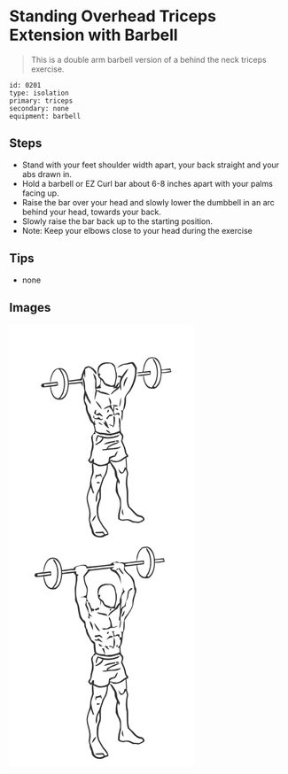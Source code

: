 # Standing Overhead Triceps Extension with Barbell
> This is a double arm barbell version of a behind the neck triceps exercise.

``` 
id: 0201 
type: isolation 
primary: triceps 
secondary: none 
equipment: barbell 
``` 

## Steps

 - Stand with your feet shoulder width apart, your back straight and your abs drawn in.
 - Hold a barbell or EZ Curl bar about 6-8 inches apart with your palms facing up.
 - Raise the bar over your head and slowly lower the dumbbell in an arc behind your head, towards your back.
 - Slowly raise the bar back up to the starting position.
 - Note: Keep your elbows close to your head during the exercise

## Tips

 - none

## Images

<svg width="250pt" height="400" viewBox="0 0 250 300" xmlns="http://www.w3.org/2000/svg">
  <g fill="#FFF">
    <path d="M0 0h250v300H0V0m188.99 45.93c-3.38 2.08-5.17 5.94-6.49 9.53-1.31 3.15-.56 6.89-2.62 9.74-2.62.12-5.44-.1-7.74 1.39 5.76.63 11.45-.77 17.16-1.22l1.89 1.69c-6.15 1.51-12.9.62-18.67 3.41 3.01.21 6.02-.1 9.02-.41-.55 3.89.63 7.73 2.27 11.21 1.36 3 3.83 5.98 7.3 6.36 2.75.03 5.99.88 8.18-1.3 5.6-4.79 6.65-12.74 7-19.69 4.43-.03 8.85-.48 13.2-1.37-.43-1.61-.9-3.21-1.37-4.81-3.93.57-7.86 1.11-11.83 1.42-.85-5.08-2.01-10.51-5.75-14.32-2.89-3.24-7.79-2.66-11.55-1.63m-67.38 10.58c-2.97 3.55-1.98 8.42-1.54 12.63-.01 2.52 1.89 4.32 3.32 6.17-.1 1.91-.17 3.83-.22 5.76-.91 2.37-2.99 3.68-5.07 4.94-.16-5.02.36-10.11-1.21-14.97-1.08-1.4-2.21-2.74-3.41-4.03.78 3.42 1.8 6.78 3.06 10.05-.18 4.37-.93 8.92.42 13.17-1.12 4.48-1.33 9.11-1.74 13.68.78-2.4 1.47-4.83 2.22-7.25.58-1.78.78-3.66 1.05-5.51 2.4.39 3.94 2.76 6.41 2.98 3.93.62 7.78 2.14 11.79 1.99-3.71-2.68-8.28-4.04-12.83-4.31l-1.99-1.6c-2.02.24-4.2-.12-4.66-2.44 2.38-.32 4.77-.61 7.17-.78-1.98-3.74-.02-7.81.1-11.73 1.66 2.17 2.71 4.74 4.48 6.83 3.88 3.01 8.99 3.73 13.78 3.33-1 .53-2 1.04-3.02 1.53 1.96.13 3.93.24 5.9.32-3.01 2.55-6.59 4.76-8.25 8.51 2.42-.81 3.7-3.14 5.76-4.49 2.07-1.71 5.09-2.54 5.98-5.36.17-.01.52-.02.69-.03.34 1.55.83 3.07 1.38 4.56 1.13-3.49-.71-7.04.1-10.57 1.33-7.29 7.18-12.42 10.01-19.05-4.14 2.16-6.1 6.7-8.95 10.18-2.13-.55-4.59-1.63-6.08.68 1.58.35 3.18.69 4.78 1.01-1.16 3.58-2.19 7.25-2.09 11.04.17 1.17-1.23 1.29-1.96 1.71-.3.4-.9 1.22-1.2 1.63 1.07-2.71 2.34-5.34 3.16-8.15-2.75 1.27-3.7 4.33-5.55 6.48.39-6.79 3.87-13.61 1.55-20.4-1.06-4.33-.99-10.02-5.97-11.9-5.7-1.66-13.35-1.78-17.37 3.39m35.49-2.61c-4.17.31-8.08 2.48-10.91 5.5 1.49-.58 2.93-1.28 4.35-2.02 1.43-.68 2.85-1.37 4.27-2.07 3.81.39 7.4-1.13 11.1-1.51 1.62 1.94 3.02 4.08 4.22 6.31 1.03 10.1-2.47 19.95-7.08 28.79-2.2 4.09-5.94 7.43-7.03 12.06-.1 5.58-.8 11.16-2.22 16.56-.59-.21-1.76-.64-2.35-.85 1.09 2.93 1.32 6.03.14 8.99.26 2.04.46 4.09.83 6.12 1.59-4.44.84-9.28 1.78-13.87 3.25-4.97 4.18-11.06 3.71-16.9-.27-4.25 3.75-6.8 5.91-9.94 3.1-4.69 5.49-9.91 6.99-15.33 1.53-5.11 1.07-10.49 1.97-15.71-1.43-2.77-2.37-6.13-5.03-8.02-3.71-.94-7.02 1.64-10.65 1.89m-55.12 6.09c-1.92 3.83-3.96 7.75-4.3 12.12-.5.86-.99 1.73-1.47 2.6-5.22.69-10.47 1.17-15.67 2.09-.86-5.36-2.22-11.17-6.44-14.93-2.12-1.96-5.12-1.89-7.8-1.75-6.82.52-9 8.29-10.65 13.78-.17 1.85-.33 3.71-.49 5.57-3.57.59-7.2.9-10.76 1.56-.56.97-1.09 1.96-1.59 2.97.68.73 1.39 1.43 2.13 2.1 3.43-.23 6.83-.73 10.25-.97.66 5.55 1.86 11.68 6.2 15.6 2.77 2.66 7.02 2.05 10.45 1.53 6.98-4.07 8.09-13.01 8.92-20.31 5.44-.42 10.86-1.02 16.26-1.77.87 1.62 1.79 3.23 2.74 4.81-.19-2.23-.44-4.45-.62-6.68-6.22.57-12.43 1.28-18.61 2.2-.03-.58-.1-1.72-.13-2.3 5.93-.27 11.78-1.94 17.73-1.49 1.2-2.99 2.11-6.07 3.09-9.13.41 1.99.8 3.98 1.27 5.96.71-4.14.21-8.33.41-12.49 1.31-1.02 2.97-1.42 4.46-2.11 5.07 1.34 7.26 6.44 10.59 9.94.03-.9.07-2.68.1-3.58-2.57-3.79-6.12-6.91-10.63-8.12-1.95.58-4.54.59-5.44 2.8m53.18 25.75c1.27-4.83 3.28-9.4 5.19-14.01-4.57 2.92-6.28 8.88-5.19 14.01m-54.56-2.77c-.13 3.77 2.02 7.47.76 11.19-1.45 5.89-.94 12.19 2.26 17.43-.98 6.38 3.18 11.74 5.03 17.52.75 2.72 2.98 4.46 4.79 6.45 1.03 2.45 1.55 5.1 2.14 7.68.61 3.94-3.09 6.44-4.58 9.68-.51 3.12.92 6.08 1.12 9.16.45 5.47-2.13 10.58-2.26 16.01 0 2.81-2.19 4.83-3.4 7.17 1.78 1.31 3.32 5.37 5.83 2.8-1.39 5.66 1.31 11.61-1.08 17.08-1.76 4.78-1.67 9.94-2.4 14.91-1.53 5.01-3.68 9.93-4.15 15.2-.2 6.47 2.77 12.45 3.49 18.79.63 3.73-.25 7.48-.5 11.21.27 2.3 1.09 4.51 1.17 6.84.12 2.89 2.02 5.28 2.54 8.07-.02 8.67 12.06 11.66 18.22 7.2 1.68-.45 3.29-1.11 4.79-2-.45-6.49-6.78-9.95-9.09-15.63-6.91-9.1-5.64-21.8-1.58-31.83 1.19-6.57-.87-13.48 1.55-19.89 1.57-4.01 2.39-8.37 4.79-11.99 2.96-4.6 3.45-10.26 3.55-15.59.74-.64 1.54-1.16 2.42-1.56 1.58.46 1.74 2.42 2.63 3.58 1.58 3.04 4.37 5.71 4.12 9.41-.21 3.38 1.51 6.29 3.04 9.15a59.114 59.114 0 0 0-1.66 15.79c1.35 4.57 4.78 8.31 5.37 13.15 2.1 8.4-3.6 16.27-1.97 24.7 1.5.72 2.96 1.58 4.6 1.96 2.91.49 5.83-.93 8.73-.29 2.39.81 4.58 2.06 6.87 3.11 2.4-.29 4.76.33 7.15.45 2.53-1 5.44-1.69 7.42-3.63 2.15-2.27-.66-4.73-2.47-6.08-2.79-.6-5.77-1.04-7.86-3.2-3.06-2.99-5.79-6.31-9.12-9.03-3.37-7.88-.88-16.75-2.27-25-1.35-6.18-1.27-12.7.2-18.84.86-3.22-1.86-5.99-1.54-9.19.18-4.59-.21-9.17-.8-13.72l2.61-1.12c-.04-.59-.13-1.77-.17-2.36-3.3-2.61-2.54-7.06-4.19-10.52-1.31-2.96-2.25-6.06-3.63-8.99.62-2.01 1.71-4.04 1.32-6.21-.08-2.94-3.68-4.27-3.45-7.32-1.4-5.99.92-12.44-1.79-18.12-1.68 3.65-.55 7.44-.09 11.2-.58.05-1.73.15-2.3.19l2.13.39c.19 2.22.4 4.44.59 6.66-4.78 2.4-10.23 3.86-15.56 3.78-5.51-1.59-11.69-.13-16.6-3.6-.38-2.68-1.06-5.3-1.75-7.91.44-.31 1.34-.93 1.78-1.24-.4-.45-1.2-1.34-1.59-1.78.07-1.32.09-2.63.03-3.94-.34.78-1.02 2.35-1.36 3.14-1.74-1.8-3.12-3.96-3.46-6.49-.57-3.82-3.93-6.43-4.7-10.18-.38-2.05-.56-4.13-.85-6.18-1.17-2.16-2.16-4.4-3.19-6.63.43-2.34.73-4.71.93-7.08 1.77 4.27 4.06 8.33 6.87 12 .01-.84.02-2.5.03-3.34-.83-1.4-1.58-2.83-2.33-4.27-1.63-3.79-3.14-7.63-4.77-11.41-.2-5.91-.2-11.96-3.01-17.37-1.31 3.49.67 6.94.65 10.48m33.99 16.56c.65 3.41 1.75 6.72 2.11 10.19 2.66-3.31.61-7.66-2.11-10.19m16.35-.09c-.71 4.55-1.84 9.07-2.04 13.68 2.25-4.07 2.76-9.11 2.04-13.68m-33.95 4.88c1.63 4.57 5.22 8.1 8.4 11.65-1.04-4.82-4.75-8.6-8.4-11.65m20.88 4.66c-2.56 3.28-7.9 2.73-10.05 6.68 2.54-.88 4.95-2.08 7.51-2.92 2.89 3.17 6.31 6.61 6.04 11.25 1.68-.58 3.39-1.09 5.1-1.62.67.51 2 1.52 2.67 2.02-.02-.89-.07-2.67-.09-3.56-1.19 0-2.37.02-3.56.07-.65.48-1.97 1.44-2.63 1.92-.51-1.34-.99-2.68-1.48-4.02.79-2.41.54-4.98 1.07-7.43 1.65 1.4 3.31.18 4.86-.4-2.65-.96-5.5-1.49-8.28-.69l2.31.37c-.17 2.05-.54 4.08-1.04 6.08-1.26-2.41-2.27-5-2.43-7.75m6.25 5.37c-.04.28-.13.86-.17 1.15.82.41 2.45 1.22 3.26 1.62v-2.07c-1.03-.24-2.06-.47-3.09-.7m-27.96 2.86c-.53 1.32-1.07 2.65-1.55 3.99 2.24 1.66 4.57 3.93 7.51 2.31 1.46.87 2.96 1.7 4.69 1.94-1.2-1.86-2.85-3.34-4.37-4.92-1.66.73-3.36 1.36-5.1 1.85-.34-2.06-.11-4.12.51-6.1-.43.23-1.27.7-1.69.93m18.31-.94c-1.31.38-2.83 3.15-1.24 3.87 1.07-.51 2.73-3.21 1.24-3.87m1.54 6.64c-1.85 1.34-3.04 3.41-4.66 5.01.43.48.87.96 1.3 1.44.98-1.35 1.93-2.72 2.85-4.11 2.04-.17 4.17-.39 5.29-2.36-1.59-.05-3.2-.25-4.78.02m-21.38.75c-.36 1-.72 2.01-1.08 3.01l2.36 2.36c1.57.08 3.14.15 4.71.15 2.04 1.04 5.06 2.03 6.27-.77l-2.83.6c-1.06-.92-2.11-1.85-3.15-2.77-.65.43-1.96 1.28-2.61 1.7l-3.11-.16c-.18-1.38-.37-2.75-.56-4.12m26.3 1.13c.13 4.38.71 8.82-.22 13.15-1.98-.78-3.95-1.59-5.99-2.21 1.28 1.63 3.02 2.59 5.1 2.64.16.57.47 1.71.63 2.28 2.95-4.31 2.89-9.71 2.58-14.71-.53-.29-1.58-.86-2.1-1.15m-12.31 6.28c.36.8 1.08 2.39 1.44 3.19-.73-.2-2.19-.61-2.91-.81 1.99 3.36 4.38 6.86 8.29 8.12-.59-.98-1.2-1.95-1.82-2.91-.58-2.33-1.69-4.46-2.71-6.61-.57-.25-1.71-.74-2.29-.98m-8.28 2.56c1.65 1.97 4.05 2.94 6.44 3.7-1.25-1.25-2.69-2.29-4.07-3.37-.6-.08-1.78-.25-2.37-.33m10.47 9.94c1.43 2.35 3.46 4.25 6.42 4.22-1.6-2.1-3.74-3.84-6.42-4.22z"/>
    <path d="M187.77 48.67c1.57-2.17 4.36-2.12 6.75-2.35-.39 3.69 2.85 6.18 3.72 9.55 3.13 10.1 1.78 22.03-5.4 30.15-7.83-.62-9.95-9.71-10.8-16.08 3.13-.43 6.26-.85 9.38-1.31.07-1.69.02-3.39-.06-5.08-3.3.32-6.58.76-9.84 1.3 1.54-5.56 1.88-11.88 6.25-16.18z"/>
    <path d="M194.48 45.54c6.84 2.97 10.15 10.37 10.47 17.46.51 8.05-.78 17.44-7.6 22.72-.63-.53-1.26-1.05-1.88-1.58 1.32-.96 2.44-2.18 2.92-3.76 3.59-8.85 3.91-19.12.17-27.97-1.19-2.39-2.91-4.47-4.08-6.87zM124.47 56.62c3.53-3.13 8.5-3.15 12.95-3.02 2.13 1.83 4.7 3.64 5.19 6.62.67 4.22 2.11 8.44 1.46 12.76-.43 3.22-1.06 6.43-2.12 9.51-1.01.42-2.01.85-3.01 1.29-2.69-.9-5.42-1.71-7.99-2.91-2.14-1.19-2.71-3.8-4.07-5.66-1.54-1.33-3.23-2.46-4.75-3.81.09-1.36 1.69-2.98.95-4.26-.54.05-1.62.14-2.16.18-.07-3.79.35-8.16 3.55-10.7zM63.47 62.31c1.17-1.25 3.06-1.14 4.37-.18 2.26 3.75 4.89 7.49 5.51 11.94 1.53 9.3.32 19.84-6.56 26.87-7.76-.86-9.31-9.69-10.7-15.88 3.13-.49 6.35-.6 9.41-1.46 1.1-1.64.05-3.56-.21-5.28-3.23.36-6.46.82-9.68 1.25.43-1.86.84-3.73 1.22-5.61 1.37-4.27 2.71-8.98 6.64-11.65z"/>
    <path d="M69.69 62.02l-.27-1.01c5.93 2.43 8.77 8.85 9.49 14.84.96 5.77.21 11.73-1.71 17.23-1.55 3.52-3.97 7.39-8.11 8.05.4-.74 1.18-2.22 1.58-2.95 2.23-2.38 3.11-5.59 3.73-8.7 2.26-9.3.9-19.59-4.71-27.46zM206.59 62.86c3.4.01 6.75-.73 10.14-.69.51.41 1.54 1.24 2.06 1.65-4.07 1.22-8.3 1.56-12.51 1.88.08-.71.24-2.13.31-2.84zM47.09 81.82c3.98-.27 7.98-.39 11.92-1.08 2.27-.26 4.98-1.12 6.71.95-6 1.47-12.2 1.66-18.25 2.85-.09-.68-.29-2.04-.38-2.72zM131.26 136.2c.58.53.58.53 0 0zM138.92 150.81c3.43-.93 6.91-1.73 10.26-2.94 1.09 1.38 2.46 2.58 3.23 4.19.5 2.38-.59 4.72-1.08 7.02 1.97 4.53 4.34 9.01 4.95 13.98.23 2.11 1.36 3.91 2.62 5.56-4.02 1.6-6.81 5.23-10.95 6.59-3.94 1.77-8.1-.4-12.05-1.01 1.29-3.27 4.85-3.52 7.68-4.61 1.88-2.19 2.69-5.08 3.35-7.83-1.89 1.88-3.28 4.16-4.46 6.54-2.4.51-4.83 1.02-7.02 2.16-1.46 2.49.24 6.59-2.89 8.21-4.01 2.15-9.15 3.3-13.45 1.25-1.51-.62-3-1.31-4.49-1.97 0-1.9-.02-3.79-.1-5.68-2.09.82-2.75 3.02-3.79 4.8-.57-.8-1.14-1.59-1.71-2.38 1.64-2.64 2.69-5.6 2.97-8.7.32-3.74 2.63-7.08 2.16-10.92.69-5.37-3.05-10.64-.05-15.74l2.45-.04c-.12-.73-.35-2.18-.47-2.91 2.75 1.59 5.54 3.48 8.85 3.43 4.69.04 9.3 2.24 13.99 1m-6.93 2.64c-4.3-.12-8.33-1.77-12.45-2.79-1.42 3.01-3.22 6.27-1.73 9.61.72-2.72 1.52-5.41 2.61-8 1.94.68 3.87 1.38 5.75 2.19-1.96 4.13-5.87 6.51-9.8 8.47.18.32.55.96.73 1.28 4.27-2.03 9.19-4.23 10.36-9.33 6.51 1.06 13.28.39 19.39-2.11 1.24-.75 2.08-1.99 3.08-2.99-5.66 2.35-11.76 3.96-17.94 3.67m-4.39 9.96c5.09-.77 9.95-2.7 15.09-3.18l1.12-2c-5.51 1.09-11.81 1.32-16.21 5.18m16.59-4.21c1.24.64 3.65.79 4.37-.61-.97-.91-4.57-1.32-4.37.61m-9.69 6.44c-1.48.84-2.11 2.5-2.99 3.87-1.84.15-3.68.32-5.52.47l-.06 1.18c4.75.42 9.36-1.1 14.1-1.1 4.06-.26 8.73-.39 11.43-3.94-5.9 1.63-12.18 2.85-18.22 2.65 4.24-4.78 11.62-5.01 16.51-8.99-5.42.82-10.62 2.96-15.25 5.86z"/>
    <path d="M142.08 187.6c5.71.59 11.07-2.4 15.32-5.94.39 4.4.6 8.81.65 13.23-.43-.11-1.29-.33-1.73-.45-.86 2.44-1.27 5.38-3.49 7-2.66-.73-3.74-3.51-5.05-5.63.68 2.5.87 6.36 3.98 7.02 3.18-.18 4.35-3.59 5.93-5.78.71 2.24 1.99 4.51 1.43 6.94-1.49 6.61-2.05 13.6-.45 20.26.88 7.95-.76 16.2 2.1 23.89 1.93 2.43 4.37 4.37 6.34 6.76 2.44 2.85 5.09 5.97 8.98 6.69 1.84.45 5.44 1.04 4.74 3.67-1.52 1.02-3.05 2.09-4.8 2.68-2.64.05-5.28-.32-7.9-.63-3.18-1.33-6.32-3.2-9.92-2.53-2.86-.18-7.06 1.49-8.78-1.61.1-4.37.16-8.91 1.84-13.02-.04-4.1.27-8.22-.2-12.31-.46-3.52-3.24-6.21-3.71-9.72-.64-4.82-1.97-9.81-.1-14.54l1.33 3.79c3.04-4.66-2.61-8.57-2.51-13.31.04-6.98-5.28-12.17-9.08-17.48l-.62-1.08c1.96.52 3.75 1.54 5.7 2.1m12.7 71.95c-.4-2.97-.88-5.92-1.4-8.87-1.57 3.06-1.09 6.45 1.4 8.87zM113.68 189.58c2.72 1.12 5.25 2.77 8.15 3.37 3.56.3 7.03-.76 10.47-1.49-.52 6.33-2.27 12.58-6.05 17.77-1.32 4.8-3.05 9.5-4.7 14.19-3.25 5.49-5.43 11.88-4.21 18.32 2.1-2.43 1.46-5.78 1.89-8.71.44-2.36 1.52-4.53 2.54-6.68.43 4.46 1.09 9.2-.95 13.39-2.99 6.31-2.94 13.62-1.73 20.36.85 5.55 4.67 9.89 7.14 14.75 2.45 3.02 5.04 5.95 6.93 9.39l-3.69.9c-.82-1.23-1.51-2.55-2.53-3.62-3.34.16-6.67.54-10.02.48-.15.38-.45 1.13-.6 1.5 3.31.34 6.61.22 9.91-.03l1.96 1.76c-3.89 3.32-10.68 2.76-13.28-1.82-1.4-6.01-4.05-11.62-5.85-17.51.75-3.25 1.35-6.57.97-9.92-.38-6.84-3.71-13.16-3.94-20.01.43-5.05 2.14-9.93 4.23-14.52.99 2.52 1.91 5.07 2.77 7.64.48.14 1.44.44 1.92.59-1.85-5.43-3.86-10.96-3.97-16.75.14-5.17 4.08-9.55 3.24-14.81-.18-2.85-.44-5.69-.6-8.54m3.2 15.4c-.15 1.82-.29 3.65-.1 5.47.33-.88.98-2.64 1.31-3.52 1.78-.43 3.56-.9 5.32-1.41.74 1.08 1.53 2.13 2.36 3.15-.5-1.87-1.12-3.71-1.75-5.53-2.26 1.02-4.67 1.62-7.14 1.84m1.91 11.06c.82-.01 2.47-.03 3.29-.03l.59-1.5-3.93-.63c.02.72.03 1.44.05 2.16m-5.29 47.73c-.74 1.31-1.41 2.65-1.94 4.06 3.5-1.6 4.63-5.4 6.19-8.58-2.11.77-3.35 2.57-4.25 4.52z"/>
  </g>
  <g fill="#333">
    <path d="M188.99 45.93c3.76-1.03 8.66-1.61 11.55 1.63 3.74 3.81 4.9 9.24 5.75 14.32 3.97-.31 7.9-.85 11.83-1.42.47 1.6.94 3.2 1.37 4.81-4.35.89-8.77 1.34-13.2 1.37-.35 6.95-1.4 14.9-7 19.69-2.19 2.18-5.43 1.33-8.18 1.3-3.47-.38-5.94-3.36-7.3-6.36-1.64-3.48-2.82-7.32-2.27-11.21-3 .31-6.01.62-9.02.41 5.77-2.79 12.52-1.9 18.67-3.41l-1.89-1.69c-5.71.45-11.4 1.85-17.16 1.22 2.3-1.49 5.12-1.27 7.74-1.39 2.06-2.85 1.31-6.59 2.62-9.74 1.32-3.59 3.11-7.45 6.49-9.53m-1.22 2.74c-4.37 4.3-4.71 10.62-6.25 16.18 3.26-.54 6.54-.98 9.84-1.3.08 1.69.13 3.39.06 5.08-3.12.46-6.25.88-9.38 1.31.85 6.37 2.97 15.46 10.8 16.08 7.18-8.12 8.53-20.05 5.4-30.15-.87-3.37-4.11-5.86-3.72-9.55-2.39.23-5.18.18-6.75 2.35m6.71-3.13c1.17 2.4 2.89 4.48 4.08 6.87 3.74 8.85 3.42 19.12-.17 27.97-.48 1.58-1.6 2.8-2.92 3.76.62.53 1.25 1.05 1.88 1.58 6.82-5.28 8.11-14.67 7.6-22.72-.32-7.09-3.63-14.49-10.47-17.46m12.11 17.32c-.07.71-.23 2.13-.31 2.84 4.21-.32 8.44-.66 12.51-1.88-.52-.41-1.55-1.24-2.06-1.65-3.39-.04-6.74.7-10.14.69zM121.61 56.51c4.02-5.17 11.67-5.05 17.37-3.39 4.98 1.88 4.91 7.57 5.97 11.9 2.32 6.79-1.16 13.61-1.55 20.4 1.85-2.15 2.8-5.21 5.55-6.48-.82 2.81-2.09 5.44-3.16 8.15.3-.41.9-1.23 1.2-1.63.73-.42 2.13-.54 1.96-1.71-.1-3.79.93-7.46 2.09-11.04-1.6-.32-3.2-.66-4.78-1.01 1.49-2.31 3.95-1.23 6.08-.68 2.85-3.48 4.81-8.02 8.95-10.18-2.83 6.63-8.68 11.76-10.01 19.05-.81 3.53 1.03 7.08-.1 10.57-.55-1.49-1.04-3.01-1.38-4.56-.17.01-.52.02-.69.03-.89 2.82-3.91 3.65-5.98 5.36-2.06 1.35-3.34 3.68-5.76 4.49 1.66-3.75 5.24-5.96 8.25-8.51a230.6 230.6 0 0 1-5.9-.32c1.02-.49 2.02-1 3.02-1.53-4.79.4-9.9-.32-13.78-3.33-1.77-2.09-2.82-4.66-4.48-6.83-.12 3.92-2.08 7.99-.1 11.73-2.4.17-4.79.46-7.17.78.46 2.32 2.64 2.68 4.66 2.44l1.99 1.6c4.55.27 9.12 1.63 12.83 4.31-4.01.15-7.86-1.37-11.79-1.99-2.47-.22-4.01-2.59-6.41-2.98-.27 1.85-.47 3.73-1.05 5.51-.75 2.42-1.44 4.85-2.22 7.25.41-4.57.62-9.2 1.74-13.68-1.35-4.25-.6-8.8-.42-13.17a73.25 73.25 0 0 1-3.06-10.05c1.2 1.29 2.33 2.63 3.41 4.03 1.57 4.86 1.05 9.95 1.21 14.97 2.08-1.26 4.16-2.57 5.07-4.94.05-1.93.12-3.85.22-5.76-1.43-1.85-3.33-3.65-3.32-6.17-.44-4.21-1.43-9.08 1.54-12.63m2.86.11c-3.2 2.54-3.62 6.91-3.55 10.7.54-.04 1.62-.13 2.16-.18.74 1.28-.86 2.9-.95 4.26 1.52 1.35 3.21 2.48 4.75 3.81 1.36 1.86 1.93 4.47 4.07 5.66 2.57 1.2 5.3 2.01 7.99 2.91 1-.44 2-.87 3.01-1.29 1.06-3.08 1.69-6.29 2.12-9.51.65-4.32-.79-8.54-1.46-12.76-.49-2.98-3.06-4.79-5.19-6.62-4.45-.13-9.42-.11-12.95 3.02z"/>
    <path d="M157.1 53.9c3.63-.25 6.94-2.83 10.65-1.89 2.66 1.89 3.6 5.25 5.03 8.02-.9 5.22-.44 10.6-1.97 15.71a54.134 54.134 0 0 1-6.99 15.33c-2.16 3.14-6.18 5.69-5.91 9.94.47 5.84-.46 11.93-3.71 16.9-.94 4.59-.19 9.43-1.78 13.87-.37-2.03-.57-4.08-.83-6.12 1.18-2.96.95-6.06-.14-8.99.59.21 1.76.64 2.35.85 1.42-5.4 2.12-10.98 2.22-16.56 1.09-4.63 4.83-7.97 7.03-12.06 4.61-8.84 8.11-18.69 7.08-28.79-1.2-2.23-2.6-4.37-4.22-6.31-3.7.38-7.29 1.9-11.1 1.51-1.42.7-2.84 1.39-4.27 2.07-1.42.74-2.86 1.44-4.35 2.02 2.83-3.02 6.74-5.19 10.91-5.5zM101.98 59.99c.9-2.21 3.49-2.22 5.44-2.8 4.51 1.21 8.06 4.33 10.63 8.12-.03.9-.07 2.68-.1 3.58-3.33-3.5-5.52-8.6-10.59-9.94-1.49.69-3.15 1.09-4.46 2.11-.2 4.16.3 8.35-.41 12.49-.47-1.98-.86-3.97-1.27-5.96-.98 3.06-1.89 6.14-3.09 9.13-5.95-.45-11.8 1.22-17.73 1.49.03.58.1 1.72.13 2.3 6.18-.92 12.39-1.63 18.61-2.2.18 2.23.43 4.45.62 6.68-.95-1.58-1.87-3.19-2.74-4.81-5.4.75-10.82 1.35-16.26 1.77-.83 7.3-1.94 16.24-8.92 20.31-3.43.52-7.68 1.13-10.45-1.53-4.34-3.92-5.54-10.05-6.2-15.6-3.42.24-6.82.74-10.25.97-.74-.67-1.45-1.37-2.13-2.1.5-1.01 1.03-2 1.59-2.97 3.56-.66 7.19-.97 10.76-1.56.16-1.86.32-3.72.49-5.57 1.65-5.49 3.83-13.26 10.65-13.78 2.68-.14 5.68-.21 7.8 1.75 4.22 3.76 5.58 9.57 6.44 14.93 5.2-.92 10.45-1.4 15.67-2.09.48-.87.97-1.74 1.47-2.6.34-4.37 2.38-8.29 4.3-12.12m-38.51 2.32c-3.93 2.67-5.27 7.38-6.64 11.65-.38 1.88-.79 3.75-1.22 5.61 3.22-.43 6.45-.89 9.68-1.25.26 1.72 1.31 3.64.21 5.28-3.06.86-6.28.97-9.41 1.46 1.39 6.19 2.94 15.02 10.7 15.88 6.88-7.03 8.09-17.57 6.56-26.87-.62-4.45-3.25-8.19-5.51-11.94-1.31-.96-3.2-1.07-4.37.18m6.22-.29c5.61 7.87 6.97 18.16 4.71 27.46-.62 3.11-1.5 6.32-3.73 8.7-.4.73-1.18 2.21-1.58 2.95 4.14-.66 6.56-4.53 8.11-8.05 1.92-5.5 2.67-11.46 1.71-17.23-.72-5.99-3.56-12.41-9.49-14.84l.27 1.01m-22.6 19.8c.09.68.29 2.04.38 2.72 6.05-1.19 12.25-1.38 18.25-2.85-1.73-2.07-4.44-1.21-6.71-.95-3.94.69-7.94.81-11.92 1.08z"/>
    <path d="M155.16 85.74c-1.09-5.13.62-11.09 5.19-14.01-1.91 4.61-3.92 9.18-5.19 14.01zM100.6 82.97c.02-3.54-1.96-6.99-.65-10.48 2.81 5.41 2.81 11.46 3.01 17.37 1.63 3.78 3.14 7.62 4.77 11.41.75 1.44 1.5 2.87 2.33 4.27-.01.84-.02 2.5-.03 3.34-2.81-3.67-5.1-7.73-6.87-12-.2 2.37-.5 4.74-.93 7.08 1.03 2.23 2.02 4.47 3.19 6.63.29 2.05.47 4.13.85 6.18.77 3.75 4.13 6.36 4.7 10.18.34 2.53 1.72 4.69 3.46 6.49.34-.79 1.02-2.36 1.36-3.14.06 1.31.04 2.62-.03 3.94.39.44 1.19 1.33 1.59 1.78-.44.31-1.34.93-1.78 1.24.69 2.61 1.37 5.23 1.75 7.91 4.91 3.47 11.09 2.01 16.6 3.6 5.33.08 10.78-1.38 15.56-3.78-.19-2.22-.4-4.44-.59-6.66l-2.13-.39c.57-.04 1.72-.14 2.3-.19-.46-3.76-1.59-7.55.09-11.2 2.71 5.68.39 12.13 1.79 18.12-.23 3.05 3.37 4.38 3.45 7.32.39 2.17-.7 4.2-1.32 6.21 1.38 2.93 2.32 6.03 3.63 8.99 1.65 3.46.89 7.91 4.19 10.52.04.59.13 1.77.17 2.36l-2.61 1.12c.59 4.55.98 9.13.8 13.72-.32 3.2 2.4 5.97 1.54 9.19a42.485 42.485 0 0 0-.2 18.84c1.39 8.25-1.1 17.12 2.27 25 3.33 2.72 6.06 6.04 9.12 9.03 2.09 2.16 5.07 2.6 7.86 3.2 1.81 1.35 4.62 3.81 2.47 6.08-1.98 1.94-4.89 2.63-7.42 3.63-2.39-.12-4.75-.74-7.15-.45-2.29-1.05-4.48-2.3-6.87-3.11-2.9-.64-5.82.78-8.73.29-1.64-.38-3.1-1.24-4.6-1.96-1.63-8.43 4.07-16.3 1.97-24.7-.59-4.84-4.02-8.58-5.37-13.15-.16-5.31.4-10.63 1.66-15.79-1.53-2.86-3.25-5.77-3.04-9.15.25-3.7-2.54-6.37-4.12-9.41-.89-1.16-1.05-3.12-2.63-3.58-.88.4-1.68.92-2.42 1.56-.1 5.33-.59 10.99-3.55 15.59-2.4 3.62-3.22 7.98-4.79 11.99-2.42 6.41-.36 13.32-1.55 19.89-4.06 10.03-5.33 22.73 1.58 31.83 2.31 5.68 8.64 9.14 9.09 15.63-1.5.89-3.11 1.55-4.79 2-6.16 4.46-18.24 1.47-18.22-7.2-.52-2.79-2.42-5.18-2.54-8.07-.08-2.33-.9-4.54-1.17-6.84.25-3.73 1.13-7.48.5-11.21-.72-6.34-3.69-12.32-3.49-18.79.47-5.27 2.62-10.19 4.15-15.2.73-4.97.64-10.13 2.4-14.91 2.39-5.47-.31-11.42 1.08-17.08-2.51 2.57-4.05-1.49-5.83-2.8 1.21-2.34 3.4-4.36 3.4-7.17.13-5.43 2.71-10.54 2.26-16.01-.2-3.08-1.63-6.04-1.12-9.16 1.49-3.24 5.19-5.74 4.58-9.68-.59-2.58-1.11-5.23-2.14-7.68-1.81-1.99-4.04-3.73-4.79-6.45-1.85-5.78-6.01-11.14-5.03-17.52-3.2-5.24-3.71-11.54-2.26-17.43 1.26-3.72-.89-7.42-.76-11.19m38.32 67.84c-4.69 1.24-9.3-.96-13.99-1-3.31.05-6.1-1.84-8.85-3.43.12.73.35 2.18.47 2.91l-2.45.04c-3 5.1.74 10.37.05 15.74.47 3.84-1.84 7.18-2.16 10.92-.28 3.1-1.33 6.06-2.97 8.7.57.79 1.14 1.58 1.71 2.38 1.04-1.78 1.7-3.98 3.79-4.8.08 1.89.1 3.78.1 5.68 1.49.66 2.98 1.35 4.49 1.97 4.3 2.05 9.44.9 13.45-1.25 3.13-1.62 1.43-5.72 2.89-8.21 2.19-1.14 4.62-1.65 7.02-2.16 1.18-2.38 2.57-4.66 4.46-6.54-.66 2.75-1.47 5.64-3.35 7.83-2.83 1.09-6.39 1.34-7.68 4.61 3.95.61 8.11 2.78 12.05 1.01 4.14-1.36 6.93-4.99 10.95-6.59-1.26-1.65-2.39-3.45-2.62-5.56-.61-4.97-2.98-9.45-4.95-13.98.49-2.3 1.58-4.64 1.08-7.02-.77-1.61-2.14-2.81-3.23-4.19-3.35 1.21-6.83 2.01-10.26 2.94m3.16 36.79c-1.95-.56-3.74-1.58-5.7-2.1l.62 1.08c3.8 5.31 9.12 10.5 9.08 17.48-.1 4.74 5.55 8.65 2.51 13.31l-1.33-3.79c-1.87 4.73-.54 9.72.1 14.54.47 3.51 3.25 6.2 3.71 9.72.47 4.09.16 8.21.2 12.31-1.68 4.11-1.74 8.65-1.84 13.02 1.72 3.1 5.92 1.43 8.78 1.61 3.6-.67 6.74 1.2 9.92 2.53 2.62.31 5.26.68 7.9.63 1.75-.59 3.28-1.66 4.8-2.68.7-2.63-2.9-3.22-4.74-3.67-3.89-.72-6.54-3.84-8.98-6.69-1.97-2.39-4.41-4.33-6.34-6.76-2.86-7.69-1.22-15.94-2.1-23.89-1.6-6.66-1.04-13.65.45-20.26.56-2.43-.72-4.7-1.43-6.94-1.58 2.19-2.75 5.6-5.93 5.78-3.11-.66-3.3-4.52-3.98-7.02 1.31 2.12 2.39 4.9 5.05 5.63 2.22-1.62 2.63-4.56 3.49-7 .44.12 1.3.34 1.73.45-.05-4.42-.26-8.83-.65-13.23-4.25 3.54-9.61 6.53-15.32 5.94m-28.4 1.98c.16 2.85.42 5.69.6 8.54.84 5.26-3.1 9.64-3.24 14.81.11 5.79 2.12 11.32 3.97 16.75-.48-.15-1.44-.45-1.92-.59-.86-2.57-1.78-5.12-2.77-7.64-2.09 4.59-3.8 9.47-4.23 14.52.23 6.85 3.56 13.17 3.94 20.01.38 3.35-.22 6.67-.97 9.92 1.8 5.89 4.45 11.5 5.85 17.51 2.6 4.58 9.39 5.14 13.28 1.82l-1.96-1.76c-3.3.25-6.6.37-9.91.03.15-.37.45-1.12.6-1.5 3.35.06 6.68-.32 10.02-.48 1.02 1.07 1.71 2.39 2.53 3.62l3.69-.9c-1.89-3.44-4.48-6.37-6.93-9.39-2.47-4.86-6.29-9.2-7.14-14.75-1.21-6.74-1.26-14.05 1.73-20.36 2.04-4.19 1.38-8.93.95-13.39-1.02 2.15-2.1 4.32-2.54 6.68-.43 2.93.21 6.28-1.89 8.71-1.22-6.44.96-12.83 4.21-18.32 1.65-4.69 3.38-9.39 4.7-14.19 3.78-5.19 5.53-11.44 6.05-17.77-3.44.73-6.91 1.79-10.47 1.49-2.9-.6-5.43-2.25-8.15-3.37zM134.59 99.53c2.72 2.53 4.77 6.88 2.11 10.19-.36-3.47-1.46-6.78-2.11-10.19zM150.94 99.44c.72 4.57.21 9.61-2.04 13.68.2-4.61 1.33-9.13 2.04-13.68z"/>
    <path d="M116.99 104.32c3.65 3.05 7.36 6.83 8.4 11.65-3.18-3.55-6.77-7.08-8.4-11.65zM137.87 108.98c.16 2.75 1.17 5.34 2.43 7.75.5-2 .87-4.03 1.04-6.08l-2.31-.37c2.78-.8 5.63-.27 8.28.69-1.55.58-3.21 1.8-4.86.4-.53 2.45-.28 5.02-1.07 7.43.49 1.34.97 2.68 1.48 4.02.66-.48 1.98-1.44 2.63-1.92 1.19-.05 2.37-.07 3.56-.07.02.89.07 2.67.09 3.56-.67-.5-2-1.51-2.67-2.02-1.71.53-3.42 1.04-5.1 1.62.27-4.64-3.15-8.08-6.04-11.25-2.56.84-4.97 2.04-7.51 2.92 2.15-3.95 7.49-3.4 10.05-6.68z"/>
    <path d="M144.12 114.35c1.03.23 2.06.46 3.09.7v2.07c-.81-.4-2.44-1.21-3.26-1.62.04-.29.13-.87.17-1.15zM116.16 117.21c.42-.23 1.26-.7 1.69-.93-.62 1.98-.85 4.04-.51 6.1 1.74-.49 3.44-1.12 5.1-1.85 1.52 1.58 3.17 3.06 4.37 4.92-1.73-.24-3.23-1.07-4.69-1.94-2.94 1.62-5.27-.65-7.51-2.31.48-1.34 1.02-2.67 1.55-3.99zM134.47 116.27c1.49.66-.17 3.36-1.24 3.87-1.59-.72-.07-3.49 1.24-3.87zM136.01 122.91c1.58-.27 3.19-.07 4.78-.02-1.12 1.97-3.25 2.19-5.29 2.36-.92 1.39-1.87 2.76-2.85 4.11-.43-.48-.87-.96-1.3-1.44 1.62-1.6 2.81-3.67 4.66-5.01zM114.63 123.66c.19 1.37.38 2.74.56 4.12l3.11.16c.65-.42 1.96-1.27 2.61-1.7 1.04.92 2.09 1.85 3.15 2.77l2.83-.6c-1.21 2.8-4.23 1.81-6.27.77-1.57 0-3.14-.07-4.71-.15l-2.36-2.36c.36-1 .72-2.01 1.08-3.01zM140.93 124.79c.52.29 1.57.86 2.1 1.15.31 5 .37 10.4-2.58 14.71-.16-.57-.47-1.71-.63-2.28-2.08-.05-3.82-1.01-5.1-2.64 2.04.62 4.01 1.43 5.99 2.21.93-4.33.35-8.77.22-13.15zM128.62 131.07c.58.24 1.72.73 2.29.98 1.02 2.15 2.13 4.28 2.71 6.61.62.96 1.23 1.93 1.82 2.91-3.91-1.26-6.3-4.76-8.29-8.12.72.2 2.18.61 2.91.81-.36-.8-1.08-2.39-1.44-3.19m2.64 5.13c.58.53.58.53 0 0zM120.34 133.63c.59.08 1.77.25 2.37.33 1.38 1.08 2.82 2.12 4.07 3.37-2.39-.76-4.79-1.73-6.44-3.7zM130.81 143.57c2.68.38 4.82 2.12 6.42 4.22-2.96.03-4.99-1.87-6.42-4.22zM131.99 153.45c6.18.29 12.28-1.32 17.94-3.67-1 1-1.84 2.24-3.08 2.99-6.11 2.5-12.88 3.17-19.39 2.11-1.17 5.1-6.09 7.3-10.36 9.33-.18-.32-.55-.96-.73-1.28 3.93-1.96 7.84-4.34 9.8-8.47-1.88-.81-3.81-1.51-5.75-2.19-1.09 2.59-1.89 5.28-2.61 8-1.49-3.34.31-6.6 1.73-9.61 4.12 1.02 8.15 2.67 12.45 2.79zM127.6 163.41c4.4-3.86 10.7-4.09 16.21-5.18l-1.12 2c-5.14.48-10 2.41-15.09 3.18zM144.19 159.2c-.2-1.93 3.4-1.52 4.37-.61-.72 1.4-3.13 1.25-4.37.61zM134.5 165.64c4.63-2.9 9.83-5.04 15.25-5.86-4.89 3.98-12.27 4.21-16.51 8.99 6.04.2 12.32-1.02 18.22-2.65-2.7 3.55-7.37 3.68-11.43 3.94-4.74 0-9.35 1.52-14.1 1.1l.06-1.18c1.84-.15 3.68-.32 5.52-.47.88-1.37 1.51-3.03 2.99-3.87zM116.88 204.98c2.47-.22 4.88-.82 7.14-1.84.63 1.82 1.25 3.66 1.75 5.53-.83-1.02-1.62-2.07-2.36-3.15-1.76.51-3.54.98-5.32 1.41-.33.88-.98 2.64-1.31 3.52-.19-1.82-.05-3.65.1-5.47zM118.79 216.04c-.02-.72-.03-1.44-.05-2.16l3.93.63-.59 1.5c-.82 0-2.47.02-3.29.03zM154.78 259.55c-2.49-2.42-2.97-5.81-1.4-8.87.52 2.95 1 5.9 1.4 8.87zM113.5 263.77c.9-1.95 2.14-3.75 4.25-4.52-1.56 3.18-2.69 6.98-6.19 8.58.53-1.41 1.2-2.75 1.94-4.06z"/>
  </g>
</svg>

<svg width="250pt" height="400" viewBox="0 0 250 300" xmlns="http://www.w3.org/2000/svg">
  <g fill="#FFF">
    <path d="M0 0h250v300H0V0m179.36 3.26c-5.16 4.42-7.46 11.64-7.04 18.3-5.34.92-10.73 1.4-16.1 2.07-2.35-.93-4.82-.73-7.24-.25-1.43-.55-2.87-1.06-4.3-1.59l.3.64c-2.79.54-6.54.27-7.9 3.34a370.54 370.54 0 0 1-31.37 3.14c-.63-.83-1.32-1.61-2.05-2.34-5.48-.35-10.9.95-15.83 3.3-.11.46-.33 1.38-.43 1.84-5.29.63-10.61 1.11-15.85 2.08-.72-4.93-2-10.06-5.35-13.9-3.12-3.64-8.93-4.01-12.85-1.56-5.23 4.4-6.79 11.61-7.28 18.12-3.3.52-6.61.93-9.92 1.36-1.54.05-1.5 2.1-2.27 3.06.58.85 1.24 1.61 1.98 2.3 3.47-.26 6.91-.79 10.38-1.02.44 5.38 1.77 11.11 5.59 15.13 2.84 3.05 7.56 2.8 11.24 1.89 6.78-4.19 7.9-12.94 8.72-20.18 5.15-.45 10.31-.9 15.42-1.75.79 1.11 1.61 2.2 2.51 3.23.75 4.8.3 9.69-.62 14.44-1.27 5.96.4 12.03-.07 18.04-.36 3.4 2.88 5.79 3.14 9.08.68 5.36 1.62 10.71 2.94 15.95 1.7 3.17 4.52 5.57 6.64 8.46-.26 2.27-.21 4.64 1.46 6.42.39 3.7 1.16 7.51 3.41 10.57 2.59 3.36 3.71 7.87 7.59 10.13-.12 3.86.17 7.76 1.01 11.53.35.36 1.07 1.06 1.42 1.41-.31-.08-.94-.24-1.26-.32-1.37 2.34-3.29 4.38-4.4 6.87-.47 3.04.91 5.93 1.09 8.93.51 5.82-2.32 11.22-2.3 17.01.09 2.61-3.55 4.1-2.75 6.69 1.34 1.55 2.88 4.63 5.2 2.58-.7 4.21-.08 8.45.05 12.67-.42 3.11-1.95 5.96-2.33 9.09-.64 3.52-.57 7.13-1.3 10.63-1.55 4.56-3.31 9.12-3.94 13.92-.51 6.69 2.69 12.89 3.42 19.44.52 3.75.05 7.58-.71 11.28.67 2.22 1.39 4.46 1.42 6.81.01 2.92 2.06 5.28 2.53 8.11-.06 8.61 12.22 11.75 18.21 7.06 1.78-.2 3.38-.94 4.78-2.03-.23-3.82-2.67-6.88-5.17-9.56-2.32-2.5-3.55-5.75-5.42-8.56-4.11-5.84-3.47-13.43-2.73-20.15.19-3.52 2.15-6.57 2.91-9.94.6-6.6-.94-13.44 1.55-19.79 1.62-3.69 2.2-7.82 4.55-11.17 2.94-4.48 3.35-10.01 3.64-15.21l2.56-2.89c1.4 3.05 3.1 5.95 5 8.72 2 2.6 1.23 6.07 1.97 9.06.71 1.83 1.7 3.53 2.57 5.29-1.26 5.16-1.86 10.47-1.67 15.78 1.35 4.54 4.78 8.26 5.37 13.07 2.16 8.37-3.54 16.21-2.02 24.63 2.84 2.01 6.3 2.79 9.69 1.83 3.93-1.02 7.28 1.77 10.72 3.16 2.4-.52 4.74.38 7.13.38 2.48-1.02 5.35-1.69 7.31-3.58 2.12-2.3-.61-4.84-2.49-6.17-3.81-.41-7.38-2.06-9.79-5.11-2.14-2.86-5.06-4.98-7.48-7.54-3.1-8.88-.17-18.46-2.49-27.47-.6-5.3-.59-10.8.78-15.99.85-3.11-1.8-5.75-1.58-8.83.17-4.61-.09-9.24-.84-13.79.87-.48 1.76-.96 2.64-1.43-.04-.59-.11-1.78-.14-2.37-1.07-1.22-2.51-2.38-2.6-4.13-.72-5.4-3.29-10.3-5.25-15.32 1.19-2.85 2.47-6.66-.05-9.2-3.15-3.11-2.09-7.97-2.62-11.97 4.11-5.75 2.3-13.07 4.16-19.47 2.29-4.87 1.62-10.41 1.62-15.62 2.91-5.51 6.92-10.38 9.71-15.97 2.97-5.15 2.08-11.42 4.24-16.86.85-3.74 3.25-7.9 1.1-11.62-2-3.64-.83-8.16-3.03-11.74-1.92-4.17-5.94-6.63-9.04-9.79-1.33-2.05-3.91-4.33-2.49-6.96 5.26-.91 10.61-1.29 15.92-1.93-.72 3.91.59 7.78 2.21 11.29 1.34 2.94 3.75 5.84 7.13 6.33 2.8.05 6.1.92 8.34-1.28 5.61-4.78 6.76-12.75 7.02-19.71 4.44-.03 8.88-.45 13.23-1.4-.43-1.61-.9-3.21-1.37-4.8-3.96.54-7.92 1.1-11.9 1.38-.79-5.51-2.22-11.55-6.75-15.23-3.17-2.62-7.67-1.78-11.14-.35z"/>
    <path d="M178.78 5.71c1.61-2.27 4.5-2.15 6.96-2.3-1.03 3.41 2.41 5.66 3.21 8.71 2.4 6.98 2.53 14.87.1 21.86-.79 3.34-3.36 5.8-4.59 8.94-8.18.1-10.62-9.47-11.36-15.98 3.06-.42 6.12-.81 9.19-1.16.29-1.73.23-3.48.02-5.21-3.29.2-6.55.68-9.79 1.23 1.61-5.52 1.89-11.82 6.26-16.09z"/>
    <path d="M185.7 2.7c6.83 3.04 10.06 10.61 10.18 17.72.53 7.93-.86 17.08-7.52 22.28-.64-.52-1.28-1.05-1.92-1.57 1.25-.74 2.14-1.76 2.69-3.06 3.78-8.77 4.2-19 .79-27.95-1.1-2.65-3.11-4.78-4.22-7.42zM47.9 31c1.47-5.77 4.61-13.66 11.93-12.72-.03.69-.1 2.06-.13 2.75 5.76 6.87 5.93 16.53 4.38 24.92-.67 4.59-3.4 8.51-6.33 11.98-7.69-.87-9.12-9.62-10.69-15.69 3.29-.57 6.6-1.06 9.9-1.6.06-1.84-.24-3.64-.84-5.38-3.18.46-6.37.87-9.56 1.23.46-1.83.91-3.66 1.34-5.49z"/>
    <path d="M59.63 17.78c6.4 2.11 9.59 8.85 10.24 15.12.94 5.76.19 11.71-1.71 17.2-1.53 3.47-3.9 7.27-7.95 8 .33-.69 1-2.08 1.33-2.78 2.47-2.29 3.18-5.7 3.89-8.85 2.32-9.78.85-20.84-5.8-28.69zM197.62 19.9c3.41-.02 6.77-.72 10.16-.77.44.43 1.32 1.28 1.75 1.71-3.99 1.12-8.13 1.44-12.23 1.87l.32-2.81zM157.29 25.06c7.61-1.32 15.34-1.57 22.97-2.69.46.42 1.37 1.26 1.83 1.68-8.24 1.02-16.45 2.73-24.77 2.81l-.03-1.8zM140.69 23.64c4.1-.62 8.16.45 12.21.95 3.95.69 2.44 5.56 2.24 8.29 1.83 4.83 7.16 6.97 9.76 11.3 3.37 4.91 3.73 10.98 4.4 16.7.51.01 1.53.04 2.05.05-.42.12-1.26.34-1.68.46.43 3.75-1.47 7.15-2.34 10.7-1.2 3.14.08 6.55-.84 9.74-1.2 3.7-3.37 7-5.59 10.17-2.09 2.89-5.25 5.44-5.28 9.31-1.61 5.24-.3 10.9-1.78 16.2l-2.44-.8c.96 2.64 1.32 5.43.56 8.18-.67-.11-1.99-.34-2.66-.45l-.3-3.62c-1.21-.01-2.42.01-3.63.08-.6.46-1.79 1.4-2.39 1.86-.64-1.42-1.24-2.86-1.88-4.28.34-.46 1.02-1.39 1.36-1.85-1.19-.02-2.38.02-3.56.01 1.51 2.19 2.49 4.67 2.37 7.38 1.74-.58 3.51-1.11 5.27-1.64.63.53 1.9 1.57 2.53 2.1.22 1.26.44 2.53.65 3.8l1.26-.03c-.55 3.6 0 8.73-4.64 9.66l.49-3.54c-.78.74-1.79 1.3-2.32 2.26 1.39 1.16 2.98 2.03 4.64 2.75.03 1.87.13 3.74.24 5.61-5.95 3.24-12.83 4.03-19.49 3.81-.28-3.16-.88-6.28-1.81-9.3-.87.07-1.74.15-2.6.24 1.31 2.68 2.64 5.36 4 8.02-4.07-.08-8.51.18-11.85-2.6-1.07-4.28-.63-8.82-1.53-13.14-1.06-1.75-3.04-2.61-4.68-3.71-1.65-4.86-5.13-8.99-5.75-14.22-2.73-3.2-1.7-7.67-2.98-11.42-7.52-4.58-6.62-14.28-8.63-21.73-3.28-7.42-4.12-15.76-3.3-23.8.25-4.99 2.09-9.84 1.29-14.88.58-.82 1.17-1.63 1.77-2.45-.73-.18-2.18-.56-2.9-.74-.2-1.28-.31-2.56-.32-3.85-6.36.63-12.72 1.29-19.04 2.24-.03-.57-.11-1.69-.14-2.25 5.95-.05 11.87-2.28 17.79-1.22.3-1.42.56-2.84.84-4.26 4.18-2.1 9.2-3.01 13.68-1.31.21.72.61 2.17.81 2.89 12.57-1.52 25.16-2.87 37.74-4.34-.54-1.11-1.08-2.22-1.6-3.33m-23.15 8.17c-3.6.37-7.2 1.36-10.83.67-.5.95-.95 1.92-1.39 2.9-1.74 1.94-3.23 4.08-4.8 6.16.16 3.22.47 6.45 1.37 9.55.83 3.71 3.44 6.97 2.92 10.94-.3 2.55.06 7.43-3.84 6.53-.03.29-.11.88-.14 1.18-1.7-.03-3.46-.09-4.99.75 2.97-.13 6.19-.84 8.6 1.43.14 3.08-1 5.94-1.63 8.89 1.82 5.65 6.59 11.26 3.82 17.45.81.46 1.61.92 2.42 1.39l-.93-4.35c1.41.62 2.82 1.23 4.24 1.81-1.39-1.83-3.1-3.39-4.55-5.17-.52-3.71-.71-7.64-2.96-10.82-.14-1.72-.28-3.44-.43-5.15 1.03.14 2.06.29 3.09.45-1.29-1.5-2.82-3.25-2.44-5.4.16-5.38 2.53-11.11-.08-16.23-2.01-3.81-2.87-8.12-2.75-12.42 2.13-2.63 4.39-5.16 6.62-7.7 9.26-.96 18.49-2.18 27.72-3.36.3 4.95 6.57 3.92 8.61 7.58 3.88 3.76 4.89 9.17 6.38 14.14-.5-3.18-.64-6.41-1.2-9.58-1.16-3.55-3.51-6.56-6-9.29 1.24-.74 2.49-1.45 3.76-2.14 2.13 2.55 3.44 6.27 7.07 7.1-1.84-3.26-4.45-5.97-6.56-9.04l-.08 1.61-2.76-.04c-.32.59-.95 1.79-1.27 2.39-2.06-.49-4.1-1.08-6.13-1.7 1.06-1.19 2.36-2.12 3.66-3.04-8.21.46-16.32 1.88-24.52 2.51m4.06 24.7c-2.99 3.52-1.97 8.39-1.56 12.57-.04 2.53 1.84 4.33 3.28 6.18-.1 2.36-.12 4.73.15 7.08.6-2.26.71-4.6.89-6.92 2.58 2.32 3.04 6.51 6.47 7.9 3.75 2.2 8.21 2.12 12.41 2.52-3.34 3.11-8.98 5.04-9.07 10.33 3.31-4.27 7.65-7.58 12.25-10.37 1.19-2 2.36-4 3.43-6.06-.5 4.83.47 9.68-.35 14.49-.18 2.91-2.48 6.53.7 8.61-.19 3.36-1.29 6.6-1.26 9.98 1.76-2.74 2.31-6.25 2.16-9.45-1.21-3.01-.09-6.13.17-9.2 1.22-2.18 1.22-4.7 1.73-7.08.57-2.25 2.56-3.55 4.58-4.38.23-3.14.12-6.43 2-9.15 2.18-3.34 1.43-7.52 2.88-11.11 1.2-1.49 2.99-2.3 4.53-3.38-.62-.44-1.26-.86-1.9-1.27-2.43 1.72-4.63 4.14-4.87 7.24-.17 6.16-2.58 11.92-4.56 17.66-2.51-.53-3.35 2.07-4.69 3.55.03-4.78 1.77-9.43.9-14.24-.65-4 3.01-6.61 4.87-9.67-2.31-.9-2.32-3.59-3.14-5.56.12 2.38.2 4.76.22 7.14-.24-.12-.74-.36-.98-.48-.76 4.89-4.17 9.18-3.37 14.4-2.62 1.88-4.1 4.75-5.78 7.4-.61-1.43.04-2.83.33-4.23 1.25-5.7 2.82-11.73.59-17.41-.44-4.31-1.6-9.42-6.37-10.82-5.61-1.19-12.8-1.33-16.64 3.73m-15.22 21.51c2.39 4.23 4.07 8.76 5.18 13.48.18-.75.52-2.27.69-3.02l1.61 1.18c.47-.93.95-1.84 1.42-2.76-1.33-.59-2.65-1.2-3.96-1.82-.89-2.91-2.36-5.58-3.34-8.44-.54.46-1.07.92-1.6 1.38m8.97 8.92c.6.52 1.2 1.03 1.81 1.53 1.47-.56 2.95-1.09 4.43-1.61-.02-.68-.05-2.02-.07-2.69-2.05.94-4.12 1.84-6.17 2.77m20.98-.57c-.06.6-.19 1.79-.26 2.39 1.17.33 2.34-1.79 2.21-2.81-.49.1-1.46.31-1.95.42m15.39 10.34l2.2-.72c1.18-2.34 2.49-4.76 2.17-7.48-1.77 2.56-3.25 5.3-4.37 8.2m-32.95-5.69c.9.91 1.85 1.86 3.19 2.02 3.8 1.02 7.63 1.94 11.49 2.73-1.14-1.2-2-2.97-3.84-3.14-3.6-.62-7.2-1.38-10.84-1.61m17.25 11.2c1.31 2.42.83 5.23.8 7.86-1.54.83-3.06 1.71-4.56 2.61-2.29-.11-4.59-.12-6.88-.11 1.01 1.15 2.41 2.05 4.01 1.63 2.57-.64 5.68-.35 7.71-2.32 3.57.23 7.11-.49 9.93-2.8-2.59.35-5.09 2.35-7.73 1.35-.19-3.33-.9-6.62-2.07-9.74-.65-.97-.62-3.25-2.25-2.97-.72 1.58.6 3.03 1.04 4.49m-27.07.3c.17 4.58 2.72 8.52 4.44 12.64.3-4.52-.88-9.59-4.44-12.64m5.72 2.85c1.61 4.2 3.61 9.13 7.9 11.22-.41-2.55-2.39-4.28-3.83-6.26-1.28-1.71-2.27-3.7-4.07-4.96m18 14.72c1.47.72 2.51-1.75 1.79-2.81-1.32-.42-2.65 1.74-1.79 2.81m-16.43 2.05c-.19.41-.57 1.22-.76 1.62l1.65.72c1.64-.32 3.29-.61 4.92-1.03 1.42.88 2.87 1.78 4.6 1.9-1.29-1.67-2.77-3.33-4.68-4.28-1.88.5-3.79.9-5.73 1.07m19.25 1.06c-1.55 1.54-2.82 3.33-4.29 4.94 1.61-.85 3.15-1.85 4.78-2.66 1.55-.69 4.05-.3 4.32-2.51-1.57-.15-3.38-.68-4.81.23m5.58 1.12c.18 1.04.37 2.08.57 3.13-.84 3.33-.1 6.8-.85 10.15-1.61.04-2.97-.87-4.33-1.59-.4.22-1.21.66-1.62.88 1.59.7 3.25 1.18 4.97 1.4.12.58.35 1.73.46 2.31 3.2-4.51 4.47-11.73.8-16.28m-22.62 3.61c-1.09-.08-2.18-.17-3.27-.26.21.34.62 1.04.83 1.38 1.59.08 3.18.13 4.78.18 1.88 1.02 3.86 1.86 5.93 2.45-1.8-2.01-3.86-3.76-5.95-5.45-.78.56-1.55 1.13-2.32 1.7m2.31 5.49c.57 1.09 1.15 2.18 1.73 3.27 1.37.06 2.75.13 4.12.21-1.25-1.01-2.56-1.94-3.86-2.89-.49-.15-1.49-.44-1.99-.59m7.94 2.75c2.04 2.01 3.77 4.79 6.87 5.16-.82-1-1.68-1.97-2.57-2.9.24-.31.72-.92.97-1.22-1.76-.35-3.52-.68-5.27-1.04zM38.09 38.85c4.35-.26 8.71-.48 13.01-1.24 1.88-.2 4.28-.92 5.4 1.18-5.94 1.27-12.04 1.57-18 2.72-.1-.67-.3-2-.41-2.66z"/>
    <path d="M124.5 56.62c3.48-3.1 8.39-3.08 12.77-3.01 1.63 1.35 3.52 2.57 4.56 4.48 2.79 7.87 3.15 16.65-.01 24.49-.95.38-1.91.77-2.86 1.16-2.67-.87-5.39-1.67-7.94-2.86-2.24-1.12-2.73-3.84-4.11-5.71-1.59-1.32-3.31-2.48-4.82-3.89.12-1.33 1.96-3.07.92-4.26-.51.09-1.54.29-2.06.39-.13-3.83.33-8.23 3.55-10.79zM138.93 150.83c3.35-.83 6.66-1.81 9.95-2.82 1.42.82 2.45 2.25 3.33 3.61.91 2.47-.4 5.01-.92 7.42 1.96 4.54 4.38 9.02 4.96 14 .21 2.14 1.36 3.96 2.68 5.6-4.09 1.48-6.83 5.23-10.99 6.55-3.91 1.8-7.99-.47-11.93-.91 1.04-3.43 4.75-3.54 7.55-4.65 1.9-2.15 2.73-5.01 3.37-7.75-1.99 1.71-3.32 3.99-4.38 6.36-2.42.57-4.96.97-7.12 2.28-1.45 2.46.24 6.58-2.92 8.17-4.01 2.09-9.11 3.28-13.37 1.22-1.53-.63-3.03-1.33-4.54-2.01l.12-5.04-2.09.16c-.59 1.37-1.19 2.73-1.82 4.08-.45-.6-1.35-1.8-1.79-2.4 2.59-3.58 2.73-8.02 3.7-12.15 2.19-5.24 1.78-11.23.26-16.6-.72-2.27.55-4.47 1.15-6.59.57-.02 1.7-.05 2.27-.07l-.07-1.4.65-.23c2.5.07 4.41 2.18 6.97 2.09 5.04-.05 9.96 2.29 14.98 1.08m-6.88 2.6c-4.31-.11-8.35-1.76-12.48-2.8-1.33 2.58-2.43 5.32-2.67 8.25.32.24.96.71 1.28.94.38-2.62 1.2-5.15 2.31-7.55 1.89.71 3.79 1.43 5.64 2.27-2.05 4.35-6.36 6.5-10.31 8.8.48.09 1.42.28 1.89.37 4.25-1.42 8.67-4.1 9.7-8.81 6.53 1.05 13.32.39 19.46-2.1 1.33-.62 1.95-2.08 2.9-3.1-5.52 2.54-11.63 3.95-17.72 3.73m-4.3 10.04c5.05-.86 9.89-2.82 15.02-3.2.24-.52.73-1.57.97-2.09-5.38 1.24-11.86 1.17-15.99 5.29m16.44-4.27c1.28.59 3.69.77 4.46-.57-1-.92-4.64-1.39-4.46.57m-11.8 7.45c-.12.92-.23 1.85-.34 2.78-2.27.16-4.54.42-6.78.83 3.96 2.27 8.45-.08 12.65-.1 4.58-.42 10.47.3 13.35-4.12-5.79 1.86-12.06 2.82-18.03 2.73 4.2-4.8 11.64-4.88 16.37-9.01-6.24.82-11.77 3.96-17.22 6.89z"/>
    <path d="M141.4 187.49c5.88 1.02 11.58-2.13 15.97-5.78.42 4.38.63 8.77.63 13.17-.43-.11-1.29-.34-1.72-.45-.87 2.34-1.14 5.43-3.42 6.85-2.79-.4-3.72-3.47-5.03-5.53.55 2.47.72 5.7 3.3 6.99 3.49.54 4.97-3.35 6.59-5.67.69 2.24 1.92 4.53 1.36 6.95-1.53 6.9-1.98 14.18-.28 21.1.38 7.74-.41 15.56 1.74 23.13 6.15 4.79 9.9 13.87 18.77 13.96.64.87 1.29 1.73 1.85 2.67-1.61 1.18-3.24 2.49-5.18 3.05-2.8-.07-5.64-.21-8.37-.8-2.96-1.41-6-2.98-9.4-2.37-2.86-.16-7.12 1.53-8.76-1.65.17-4.3.06-8.84 1.87-12.85-.08-4.09.21-8.19-.21-12.27-.35-3.63-3.31-6.34-3.74-9.93-.54-4.79-2.15-9.83.08-14.45l.9 3.64c.35-.82 1.04-2.46 1.39-3.27-1.18-3.69-3.86-6.95-3.74-10.98.14-4.27-2.76-7.62-4.84-11.05-1.2-2.08-3.05-3.64-5.14-4.77.57-3.88 3.46.12 5.38.31m13.41 71.99c-.44-2.94-.9-5.87-1.39-8.79-1.7 2.96-1.2 6.51 1.39 8.79zM113.7 189.72c2.75 1.03 5.29 2.67 8.19 3.26 3.51.27 6.94-.75 10.33-1.49-.39 6.35-2.27 12.58-6.01 17.76-1.12 4.62-3.03 8.99-4.38 13.54-3.28 5.66-5.77 12.12-4.59 18.78 2.13-1.57 1.6-4.37 1.83-6.67-.01-3.02 1.38-5.79 2.74-8.4.2 3.19.67 6.42.15 9.61-.67 3.4-2.76 6.38-3.17 9.86-.88 6.66-.75 13.82 2.23 19.96 1.95 3.1 3.62 6.37 5.55 9.48 2.46 2.68 4.71 5.57 6.5 8.75-1.22.35-2.44.68-3.67.98-1.04-1.55-1.79-4.45-4.26-3.56-3.17.61-6.73-.39-9.54 1.56 3.52.85 7.09.73 10.64.28.46.46 1.39 1.39 1.86 1.85-3.88 3.26-10.57 2.64-13.19-1.86-1.4-6.01-3.98-11.64-5.84-17.51.77-3.23 1.34-6.55.98-9.88-.36-6.83-3.68-13.15-3.95-19.98.48-5.02 1.99-9.98 4.32-14.46a287.7 287.7 0 0 1 2.63 7.47c.49.18 1.48.54 1.98.71-1.72-5.13-3.52-10.29-3.99-15.72-.1-4.25 2.02-8.07 3.21-12.03.35-4.1-.39-8.19-.55-12.29m3.2 15.21c-.25 1.8-.56 3.65.11 5.41.26-.86.78-2.57 1.04-3.42 1.73-.43 3.46-.88 5.22-1.21.9.85 1.69 1.83 2.58 2.71-.59-1.8-1.24-3.58-1.89-5.36-2.21 1.11-4.6 1.72-7.06 1.87m1.9 11.46c1.56-.33 3.1-.76 4.57-1.39-1.52-.49-3.07-.9-4.61-1.31.01.9.02 1.8.04 2.7m-7.16 51.33c3.47-1.45 4.48-5.24 6.16-8.24-3.73.87-4.65 5.25-6.16 8.24z"/>
  </g>
  <g fill="#333">
    <path d="M179.36 3.26c3.47-1.43 7.97-2.27 11.14.35 4.53 3.68 5.96 9.72 6.75 15.23 3.98-.28 7.94-.84 11.9-1.38.47 1.59.94 3.19 1.37 4.8-4.35.95-8.79 1.37-13.23 1.4-.26 6.96-1.41 14.93-7.02 19.71-2.24 2.2-5.54 1.33-8.34 1.28-3.38-.49-5.79-3.39-7.13-6.33-1.62-3.51-2.93-7.38-2.21-11.29-5.31.64-10.66 1.02-15.92 1.93-1.42 2.63 1.16 4.91 2.49 6.96 3.1 3.16 7.12 5.62 9.04 9.79 2.2 3.58 1.03 8.1 3.03 11.74 2.15 3.72-.25 7.88-1.1 11.62-2.16 5.44-1.27 11.71-4.24 16.86-2.79 5.59-6.8 10.46-9.71 15.97 0 5.21.67 10.75-1.62 15.62-1.86 6.4-.05 13.72-4.16 19.47.53 4-.53 8.86 2.62 11.97 2.52 2.54 1.24 6.35.05 9.2 1.96 5.02 4.53 9.92 5.25 15.32.09 1.75 1.53 2.91 2.6 4.13.03.59.1 1.78.14 2.37-.88.47-1.77.95-2.64 1.43.75 4.55 1.01 9.18.84 13.79-.22 3.08 2.43 5.72 1.58 8.83-1.37 5.19-1.38 10.69-.78 15.99 2.32 9.01-.61 18.59 2.49 27.47 2.42 2.56 5.34 4.68 7.48 7.54 2.41 3.05 5.98 4.7 9.79 5.11 1.88 1.33 4.61 3.87 2.49 6.17-1.96 1.89-4.83 2.56-7.31 3.58-2.39 0-4.73-.9-7.13-.38-3.44-1.39-6.79-4.18-10.72-3.16-3.39.96-6.85.18-9.69-1.83-1.52-8.42 4.18-16.26 2.02-24.63-.59-4.81-4.02-8.53-5.37-13.07-.19-5.31.41-10.62 1.67-15.78-.87-1.76-1.86-3.46-2.57-5.29-.74-2.99.03-6.46-1.97-9.06-1.9-2.77-3.6-5.67-5-8.72l-2.56 2.89c-.29 5.2-.7 10.73-3.64 15.21-2.35 3.35-2.93 7.48-4.55 11.17-2.49 6.35-.95 13.19-1.55 19.79-.76 3.37-2.72 6.42-2.91 9.94-.74 6.72-1.38 14.31 2.73 20.15 1.87 2.81 3.1 6.06 5.42 8.56 2.5 2.68 4.94 5.74 5.17 9.56-1.4 1.09-3 1.83-4.78 2.03-5.99 4.69-18.27 1.55-18.21-7.06-.47-2.83-2.52-5.19-2.53-8.11-.03-2.35-.75-4.59-1.42-6.81.76-3.7 1.23-7.53.71-11.28-.73-6.55-3.93-12.75-3.42-19.44.63-4.8 2.39-9.36 3.94-13.92.73-3.5.66-7.11 1.3-10.63.38-3.13 1.91-5.98 2.33-9.09-.13-4.22-.75-8.46-.05-12.67-2.32 2.05-3.86-1.03-5.2-2.58-.8-2.59 2.84-4.08 2.75-6.69-.02-5.79 2.81-11.19 2.3-17.01-.18-3-1.56-5.89-1.09-8.93 1.11-2.49 3.03-4.53 4.4-6.87.32.08.95.24 1.26.32-.35-.35-1.07-1.05-1.42-1.41-.84-3.77-1.13-7.67-1.01-11.53-3.88-2.26-5-6.77-7.59-10.13-2.25-3.06-3.02-6.87-3.41-10.57-1.67-1.78-1.72-4.15-1.46-6.42-2.12-2.89-4.94-5.29-6.64-8.46-1.32-5.24-2.26-10.59-2.94-15.95-.26-3.29-3.5-5.68-3.14-9.08.47-6.01-1.2-12.08.07-18.04.92-4.75 1.37-9.64.62-14.44-.9-1.03-1.72-2.12-2.51-3.23-5.11.85-10.27 1.3-15.42 1.75-.82 7.24-1.94 15.99-8.72 20.18-3.68.91-8.4 1.16-11.24-1.89-3.82-4.02-5.15-9.75-5.59-15.13-3.47.23-6.91.76-10.38 1.02-.74-.69-1.4-1.45-1.98-2.3.77-.96.73-3.01 2.27-3.06 3.31-.43 6.62-.84 9.92-1.36.49-6.51 2.05-13.72 7.28-18.12 3.92-2.45 9.73-2.08 12.85 1.56 3.35 3.84 4.63 8.97 5.35 13.9 5.24-.97 10.56-1.45 15.85-2.08.1-.46.32-1.38.43-1.84 4.93-2.35 10.35-3.65 15.83-3.3.73.73 1.42 1.51 2.05 2.34 10.5-.61 20.96-1.64 31.37-3.14 1.36-3.07 5.11-2.8 7.9-3.34l-.3-.64c1.43.53 2.87 1.04 4.3 1.59 2.42-.48 4.89-.68 7.24.25 5.37-.67 10.76-1.15 16.1-2.07-.42-6.66 1.88-13.88 7.04-18.3m-.58 2.45c-4.37 4.27-4.65 10.57-6.26 16.09 3.24-.55 6.5-1.03 9.79-1.23.21 1.73.27 3.48-.02 5.21-3.07.35-6.13.74-9.19 1.16.74 6.51 3.18 16.08 11.36 15.98 1.23-3.14 3.8-5.6 4.59-8.94 2.43-6.99 2.3-14.88-.1-21.86-.8-3.05-4.24-5.3-3.21-8.71-2.46.15-5.35.03-6.96 2.3m6.92-3.01c1.11 2.64 3.12 4.77 4.22 7.42 3.41 8.95 2.99 19.18-.79 27.95-.55 1.3-1.44 2.32-2.69 3.06.64.52 1.28 1.05 1.92 1.57 6.66-5.2 8.05-14.35 7.52-22.28-.12-7.11-3.35-14.68-10.18-17.72M47.9 31c-.43 1.83-.88 3.66-1.34 5.49 3.19-.36 6.38-.77 9.56-1.23.6 1.74.9 3.54.84 5.38-3.3.54-6.61 1.03-9.9 1.6 1.57 6.07 3 14.82 10.69 15.69 2.93-3.47 5.66-7.39 6.33-11.98 1.55-8.39 1.38-18.05-4.38-24.92.03-.69.1-2.06.13-2.75-7.32-.94-10.46 6.95-11.93 12.72m11.73-13.22c6.65 7.85 8.12 18.91 5.8 28.69-.71 3.15-1.42 6.56-3.89 8.85-.33.7-1 2.09-1.33 2.78 4.05-.73 6.42-4.53 7.95-8 1.9-5.49 2.65-11.44 1.71-17.2-.65-6.27-3.84-13.01-10.24-15.12m137.99 2.12l-.32 2.81c4.1-.43 8.24-.75 12.23-1.87-.43-.43-1.31-1.28-1.75-1.71-3.39.05-6.75.75-10.16.77m-40.33 5.16l.03 1.8c8.32-.08 16.53-1.79 24.77-2.81-.46-.42-1.37-1.26-1.83-1.68-7.63 1.12-15.36 1.37-22.97 2.69m-16.6-1.42c.52 1.11 1.06 2.22 1.6 3.33-12.58 1.47-25.17 2.82-37.74 4.34-.2-.72-.6-2.17-.81-2.89-4.48-1.7-9.5-.79-13.68 1.31-.28 1.42-.54 2.84-.84 4.26-5.92-1.06-11.84 1.17-17.79 1.22.03.56.11 1.68.14 2.25 6.32-.95 12.68-1.61 19.04-2.24.01 1.29.12 2.57.32 3.85.72.18 2.17.56 2.9.74-.6.82-1.19 1.63-1.77 2.45.8 5.04-1.04 9.89-1.29 14.88-.82 8.04.02 16.38 3.3 23.8 2.01 7.45 1.11 17.15 8.63 21.73 1.28 3.75.25 8.22 2.98 11.42.62 5.23 4.1 9.36 5.75 14.22 1.64 1.1 3.62 1.96 4.68 3.71.9 4.32.46 8.86 1.53 13.14 3.34 2.78 7.78 2.52 11.85 2.6-1.36-2.66-2.69-5.34-4-8.02.86-.09 1.73-.17 2.6-.24.93 3.02 1.53 6.14 1.81 9.3 6.66.22 13.54-.57 19.49-3.81-.11-1.87-.21-3.74-.24-5.61-1.66-.72-3.25-1.59-4.64-2.75.53-.96 1.54-1.52 2.32-2.26l-.49 3.54c4.64-.93 4.09-6.06 4.64-9.66l-1.26.03c-.21-1.27-.43-2.54-.65-3.8-.63-.53-1.9-1.57-2.53-2.1-1.76.53-3.53 1.06-5.27 1.64.12-2.71-.86-5.19-2.37-7.38 1.18.01 2.37-.03 3.56-.01-.34.46-1.02 1.39-1.36 1.85.64 1.42 1.24 2.86 1.88 4.28.6-.46 1.79-1.4 2.39-1.86 1.21-.07 2.42-.09 3.63-.08l.3 3.62c.67.11 1.99.34 2.66.45.76-2.75.4-5.54-.56-8.18l2.44.8c1.48-5.3.17-10.96 1.78-16.2.03-3.87 3.19-6.42 5.28-9.31 2.22-3.17 4.39-6.47 5.59-10.17.92-3.19-.36-6.6.84-9.74.87-3.55 2.77-6.95 2.34-10.7.42-.12 1.26-.34 1.68-.46-.52-.01-1.54-.04-2.05-.05-.67-5.72-1.03-11.79-4.4-16.7-2.6-4.33-7.93-6.47-9.76-11.3.2-2.73 1.71-7.6-2.24-8.29-4.05-.5-8.11-1.57-12.21-.95M38.09 38.85c.11.66.31 1.99.41 2.66 5.96-1.15 12.06-1.45 18-2.72-1.12-2.1-3.52-1.38-5.4-1.18-4.3.76-8.66.98-13.01 1.24m100.84 111.98c-5.02 1.21-9.94-1.13-14.98-1.08-2.56.09-4.47-2.02-6.97-2.09l-.65.23.07 1.4c-.57.02-1.7.05-2.27.07-.6 2.12-1.87 4.32-1.15 6.59 1.52 5.37 1.93 11.36-.26 16.6-.97 4.13-1.11 8.57-3.7 12.15.44.6 1.34 1.8 1.79 2.4.63-1.35 1.23-2.71 1.82-4.08l2.09-.16-.12 5.04c1.51.68 3.01 1.38 4.54 2.01 4.26 2.06 9.36.87 13.37-1.22 3.16-1.59 1.47-5.71 2.92-8.17 2.16-1.31 4.7-1.71 7.12-2.28 1.06-2.37 2.39-4.65 4.38-6.36-.64 2.74-1.47 5.6-3.37 7.75-2.8 1.11-6.51 1.22-7.55 4.65 3.94.44 8.02 2.71 11.93.91 4.16-1.32 6.9-5.07 10.99-6.55-1.32-1.64-2.47-3.46-2.68-5.6-.58-4.98-3-9.46-4.96-14 .52-2.41 1.83-4.95.92-7.42-.88-1.36-1.91-2.79-3.33-3.61-3.29 1.01-6.6 1.99-9.95 2.82m2.47 36.66c-1.92-.19-4.81-4.19-5.38-.31 2.09 1.13 3.94 2.69 5.14 4.77 2.08 3.43 4.98 6.78 4.84 11.05-.12 4.03 2.56 7.29 3.74 10.98-.35.81-1.04 2.45-1.39 3.27l-.9-3.64c-2.23 4.62-.62 9.66-.08 14.45.43 3.59 3.39 6.3 3.74 9.93.42 4.08.13 8.18.21 12.27-1.81 4.01-1.7 8.55-1.87 12.85 1.64 3.18 5.9 1.49 8.76 1.65 3.4-.61 6.44.96 9.4 2.37 2.73.59 5.57.73 8.37.8 1.94-.56 3.57-1.87 5.18-3.05-.56-.94-1.21-1.8-1.85-2.67-8.87-.09-12.62-9.17-18.77-13.96-2.15-7.57-1.36-15.39-1.74-23.13-1.7-6.92-1.25-14.2.28-21.1.56-2.42-.67-4.71-1.36-6.95-1.62 2.32-3.1 6.21-6.59 5.67-2.58-1.29-2.75-4.52-3.3-6.99 1.31 2.06 2.24 5.13 5.03 5.53 2.28-1.42 2.55-4.51 3.42-6.85.43.11 1.29.34 1.72.45 0-4.4-.21-8.79-.63-13.17-4.39 3.65-10.09 6.8-15.97 5.78m-27.7 2.23c.16 4.1.9 8.19.55 12.29-1.19 3.96-3.31 7.78-3.21 12.03.47 5.43 2.27 10.59 3.99 15.72-.5-.17-1.49-.53-1.98-.71a287.7 287.7 0 0 0-2.63-7.47c-2.33 4.48-3.84 9.44-4.32 14.46.27 6.83 3.59 13.15 3.95 19.98.36 3.33-.21 6.65-.98 9.88 1.86 5.87 4.44 11.5 5.84 17.51 2.62 4.5 9.31 5.12 13.19 1.86-.47-.46-1.4-1.39-1.86-1.85-3.55.45-7.12.57-10.64-.28 2.81-1.95 6.37-.95 9.54-1.56 2.47-.89 3.22 2.01 4.26 3.56 1.23-.3 2.45-.63 3.67-.98-1.79-3.18-4.04-6.07-6.5-8.75-1.93-3.11-3.6-6.38-5.55-9.48-2.98-6.14-3.11-13.3-2.23-19.96.41-3.48 2.5-6.46 3.17-9.86.52-3.19.05-6.42-.15-9.61-1.36 2.61-2.75 5.38-2.74 8.4-.23 2.3.3 5.1-1.83 6.67-1.18-6.66 1.31-13.12 4.59-18.78 1.35-4.55 3.26-8.92 4.38-13.54 3.74-5.18 5.62-11.41 6.01-17.76-3.39.74-6.82 1.76-10.33 1.49-2.9-.59-5.44-2.23-8.19-3.26z"/>
    <path d="M117.54 31.81c8.2-.63 16.31-2.05 24.52-2.51-1.3.92-2.6 1.85-3.66 3.04 2.03.62 4.07 1.21 6.13 1.7.32-.6.95-1.8 1.27-2.39l2.76.04.08-1.61c2.11 3.07 4.72 5.78 6.56 9.04-3.63-.83-4.94-4.55-7.07-7.1-1.27.69-2.52 1.4-3.76 2.14 2.49 2.73 4.84 5.74 6 9.29.56 3.17.7 6.4 1.2 9.58-1.49-4.97-2.5-10.38-6.38-14.14-2.04-3.66-8.31-2.63-8.61-7.58-9.23 1.18-18.46 2.4-27.72 3.36-2.23 2.54-4.49 5.07-6.62 7.7-.12 4.3.74 8.61 2.75 12.42 2.61 5.12.24 10.85.08 16.23-.38 2.15 1.15 3.9 2.44 5.4-1.03-.16-2.06-.31-3.09-.45.15 1.71.29 3.43.43 5.15 2.25 3.18 2.44 7.11 2.96 10.82 1.45 1.78 3.16 3.34 4.55 5.17-1.42-.58-2.83-1.19-4.24-1.81l.93 4.35c-.81-.47-1.61-.93-2.42-1.39 2.77-6.19-2-11.8-3.82-17.45.63-2.95 1.77-5.81 1.63-8.89-2.41-2.27-5.63-1.56-8.6-1.43 1.53-.84 3.29-.78 4.99-.75.03-.3.11-.89.14-1.18 3.9.9 3.54-3.98 3.84-6.53.52-3.97-2.09-7.23-2.92-10.94-.9-3.1-1.21-6.33-1.37-9.55 1.57-2.08 3.06-4.22 4.8-6.16.44-.98.89-1.95 1.39-2.9 3.63.69 7.23-.3 10.83-.67z"/>
    <path d="M121.6 56.51c3.84-5.06 11.03-4.92 16.64-3.73 4.77 1.4 5.93 6.51 6.37 10.82 2.23 5.68.66 11.71-.59 17.41-.29 1.4-.94 2.8-.33 4.23 1.68-2.65 3.16-5.52 5.78-7.4-.8-5.22 2.61-9.51 3.37-14.4.24.12.74.36.98.48-.02-2.38-.1-4.76-.22-7.14.82 1.97.83 4.66 3.14 5.56-1.86 3.06-5.52 5.67-4.87 9.67.87 4.81-.87 9.46-.9 14.24 1.34-1.48 2.18-4.08 4.69-3.55 1.98-5.74 4.39-11.5 4.56-17.66.24-3.1 2.44-5.52 4.87-7.24.64.41 1.28.83 1.9 1.27-1.54 1.08-3.33 1.89-4.53 3.38-1.45 3.59-.7 7.77-2.88 11.11-1.88 2.72-1.77 6.01-2 9.15-2.02.83-4.01 2.13-4.58 4.38-.51 2.38-.51 4.9-1.73 7.08-.26 3.07-1.38 6.19-.17 9.2.15 3.2-.4 6.71-2.16 9.45-.03-3.38 1.07-6.62 1.26-9.98-3.18-2.08-.88-5.7-.7-8.61.82-4.81-.15-9.66.35-14.49-1.07 2.06-2.24 4.06-3.43 6.06-4.6 2.79-8.94 6.1-12.25 10.37.09-5.29 5.73-7.22 9.07-10.33-4.2-.4-8.66-.32-12.41-2.52-3.43-1.39-3.89-5.58-6.47-7.9-.18 2.32-.29 4.66-.89 6.92-.27-2.35-.25-4.72-.15-7.08-1.44-1.85-3.32-3.65-3.28-6.18-.41-4.18-1.43-9.05 1.56-12.57m2.9.11c-3.22 2.56-3.68 6.96-3.55 10.79.52-.1 1.55-.3 2.06-.39 1.04 1.19-.8 2.93-.92 4.26 1.51 1.41 3.23 2.57 4.82 3.89 1.38 1.87 1.87 4.59 4.11 5.71 2.55 1.19 5.27 1.99 7.94 2.86.95-.39 1.91-.78 2.86-1.16 3.16-7.84 2.8-16.62.01-24.49-1.04-1.91-2.93-3.13-4.56-4.48-4.38-.07-9.29-.09-12.77 3.01zM106.38 78.02c.53-.46 1.06-.92 1.6-1.38.98 2.86 2.45 5.53 3.34 8.44 1.31.62 2.63 1.23 3.96 1.82-.47.92-.95 1.83-1.42 2.76l-1.61-1.18c-.17.75-.51 2.27-.69 3.02-1.11-4.72-2.79-9.25-5.18-13.48zM115.35 86.94c2.05-.93 4.12-1.83 6.17-2.77.02.67.05 2.01.07 2.69-1.48.52-2.96 1.05-4.43 1.61-.61-.5-1.21-1.01-1.81-1.53z"/>
    <path d="M136.33 86.37c.49-.11 1.46-.32 1.95-.42.13 1.02-1.04 3.14-2.21 2.81.07-.6.2-1.79.26-2.39zM151.72 96.71c1.12-2.9 2.6-5.64 4.37-8.2.32 2.72-.99 5.14-2.17 7.48l-2.2.72zM118.77 91.02c3.64.23 7.24.99 10.84 1.61 1.84.17 2.7 1.94 3.84 3.14-3.86-.79-7.69-1.71-11.49-2.73-1.34-.16-2.29-1.11-3.19-2.02zM136.02 102.22c-.44-1.46-1.76-2.91-1.04-4.49 1.63-.28 1.6 2 2.25 2.97 1.17 3.12 1.88 6.41 2.07 9.74 2.64 1 5.14-1 7.73-1.35-2.82 2.31-6.36 3.03-9.93 2.8-2.03 1.97-5.14 1.68-7.71 2.32-1.6.42-3-.48-4.01-1.63 2.29-.01 4.59 0 6.88.11 1.5-.9 3.02-1.78 4.56-2.61.03-2.63.51-5.44-.8-7.86zM108.95 102.52c3.56 3.05 4.74 8.12 4.44 12.64-1.72-4.12-4.27-8.06-4.44-12.64zM114.67 105.37c1.8 1.26 2.79 3.25 4.07 4.96 1.44 1.98 3.42 3.71 3.83 6.26-4.29-2.09-6.29-7.02-7.9-11.22zM132.67 120.09c-.86-1.07.47-3.23 1.79-2.81.72 1.06-.32 3.53-1.79 2.81zM116.24 122.14c1.94-.17 3.85-.57 5.73-1.07 1.91.95 3.39 2.61 4.68 4.28-1.73-.12-3.18-1.02-4.6-1.9-1.63.42-3.28.71-4.92 1.03l-1.65-.72c.19-.4.57-1.21.76-1.62zM135.49 123.2c1.43-.91 3.24-.38 4.81-.23-.27 2.21-2.77 1.82-4.32 2.51-1.63.81-3.17 1.81-4.78 2.66 1.47-1.61 2.74-3.4 4.29-4.94zM141.07 124.32c3.67 4.55 2.4 11.77-.8 16.28-.11-.58-.34-1.73-.46-2.31-1.72-.22-3.38-.7-4.97-1.4.41-.22 1.22-.66 1.62-.88 1.36.72 2.72 1.63 4.33 1.59.75-3.35.01-6.82.85-10.15-.2-1.05-.39-2.09-.57-3.13zM118.45 127.93c.77-.57 1.54-1.14 2.32-1.7 2.09 1.69 4.15 3.44 5.95 5.45-2.07-.59-4.05-1.43-5.93-2.45-1.6-.05-3.19-.1-4.78-.18-.21-.34-.62-1.04-.83-1.38 1.09.09 2.18.18 3.27.26zM120.76 133.42c.5.15 1.5.44 1.99.59 1.3.95 2.61 1.88 3.86 2.89-1.37-.08-2.75-.15-4.12-.21-.58-1.09-1.16-2.18-1.73-3.27zM128.7 136.17c1.75.36 3.51.69 5.27 1.04-.25.3-.73.91-.97 1.22.89.93 1.75 1.9 2.57 2.9-3.1-.37-4.83-3.15-6.87-5.16zM132.05 153.43c6.09.22 12.2-1.19 17.72-3.73-.95 1.02-1.57 2.48-2.9 3.1-6.14 2.49-12.93 3.15-19.46 2.1-1.03 4.71-5.45 7.39-9.7 8.81-.47-.09-1.41-.28-1.89-.37 3.95-2.3 8.26-4.45 10.31-8.8-1.85-.84-3.75-1.56-5.64-2.27-1.11 2.4-1.93 4.93-2.31 7.55-.32-.23-.96-.7-1.28-.94.24-2.93 1.34-5.67 2.67-8.25 4.13 1.04 8.17 2.69 12.48 2.8zM127.75 163.47c4.13-4.12 10.61-4.05 15.99-5.29-.24.52-.73 1.57-.97 2.09-5.13.38-9.97 2.34-15.02 3.2zM144.19 159.2c-.18-1.96 3.46-1.49 4.46-.57-.77 1.34-3.18 1.16-4.46.57zM132.39 166.65c5.45-2.93 10.98-6.07 17.22-6.89-4.73 4.13-12.17 4.21-16.37 9.01 5.97.09 12.24-.87 18.03-2.73-2.88 4.42-8.77 3.7-13.35 4.12-4.2.02-8.69 2.37-12.65.1 2.24-.41 4.51-.67 6.78-.83.11-.93.22-1.86.34-2.78zM116.9 204.93c2.46-.15 4.85-.76 7.06-1.87.65 1.78 1.3 3.56 1.89 5.36-.89-.88-1.68-1.86-2.58-2.71-1.76.33-3.49.78-5.22 1.21-.26.85-.78 2.56-1.04 3.42-.67-1.76-.36-3.61-.11-5.41zM118.8 216.39c-.02-.9-.03-1.8-.04-2.7 1.54.41 3.09.82 4.61 1.31-1.47.63-3.01 1.06-4.57 1.39zM154.81 259.48c-2.59-2.28-3.09-5.83-1.39-8.79.49 2.92.95 5.85 1.39 8.79zM111.64 267.72c1.51-2.99 2.43-7.37 6.16-8.24-1.68 3-2.69 6.79-6.16 8.24z"/>
  </g>
</svg>
